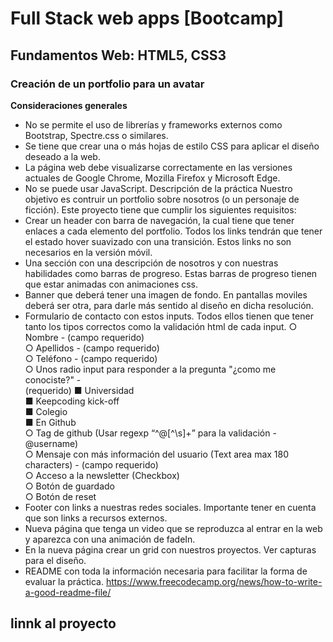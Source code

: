 # Full Stack web apps [Bootcamp]

## Fundamentos Web: HTML5, CSS3

### Creación de un portfolio para un avatar


**Consideraciones generales**

* No se permite el uso de librerías y frameworks externos como Bootstrap,
Spectre.css o similares.
* Se tiene que crear una o más hojas de estilo CSS para aplicar el diseño deseado a
la web.
* La página web debe visualizarse correctamente en las versiones actuales de Google
Chrome, Mozilla Firefox y Microsoft Edge.
* No se puede usar JavaScript.
Descripción de la práctica
Nuestro objetivo es contruir un portfolio sobre nosotros (o un personaje de ficción). Este
proyecto tiene que cumplir los siguientes requisitos:
* Crear un header con barra de navegación, la cual tiene que tener enlaces a cada
elemento del portfolio. Todos los links tendrán que tener el estado hover suavizado
con una transición. Estos links no son necesarios en la versión móvil.
* Una sección con una descripción de nosotros y con nuestras habilidades como
barras de progreso. Estas barras de progreso tienen que estar animadas con
animaciones css.
* Banner que deberá tener una imagen de fondo. En pantallas moviles deberá ser
otra, para darle más sentido al diseño en dicha resolución.
* Formulario de contacto con estos inputs. Todos ellos tienen que tener tanto los tipos
correctos como la validación html de cada input.
○ Nombre - (campo requerido)  
○ Apellidos - (campo requerido)  
○ Teléfono - (campo requerido)  
○ Unos radio input para responder a la pregunta "¿como me conociste?" -  
(requerido)
■ Universidad  
■ Keepcoding kick-off  
■ Colegio  
■ En Github  
○ Tag de github (Usar regexp “^@[^\s]+” para la validación - @username)  
○ Mensaje con más información del usuario (Text area max 180 characters) -
(campo requerido)  
○ Acceso a la newsletter (Checkbox)  
○ Botón de guardado  
○ Botón de reset  
* Footer con links a nuestras redes sociales. Importante tener en cuenta que son links
a recursos externos.  
* Nueva página que tenga un video que se reproduzca al entrar en la web y aparezca
con una animación de fadeIn.  
* En la nueva página crear un grid con nuestros proyectos. Ver capturas para el
diseño.  
* README con toda la información necesaria para facilitar la forma de evaluar la
práctica. https://www.freecodecamp.org/news/how-to-write-a-good-readme-file/  

## linnk al proyecto

